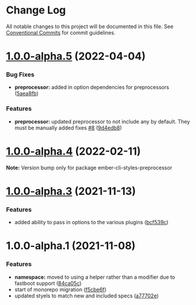# Change Log

All notable changes to this project will be documented in this file.
See [Conventional Commits](https://conventionalcommits.org) for commit guidelines.

# [1.0.0-alpha.5](https://github.com/webark/ember-cli-styles/compare/ember-cli-styles-preprocessor@1.0.0-alpha.3...ember-cli-styles-preprocessor@1.0.0-alpha.5) (2022-04-04)


### Bug Fixes

* **preprocessor:** added in option dependencies for preprocessors ([5aea8fb](https://github.com/webark/ember-cli-styles/commit/5aea8fb59f9dac22e4aa3dddcb48e72c2f235933))


### Features

* **preprocessor:** updated preprocessor to not include any by default. They must be manually added fixes [#8](https://github.com/webark/ember-cli-styles/issues/8) ([9d4edb8](https://github.com/webark/ember-cli-styles/commit/9d4edb89bdf8e66ce49f32920eded8d971cdab8d))





# [1.0.0-alpha.4](https://github.com/webark/ember-cli-styles/compare/ember-cli-styles-preprocessor@1.0.0-alpha.3...ember-cli-styles-preprocessor@1.0.0-alpha.4) (2022-02-11)

**Note:** Version bump only for package ember-cli-styles-preprocessor

# [1.0.0-alpha.3](https://github.com/webark/ember-cli-styles/compare/ember-cli-styles-preprocessor@1.0.0-alpha.2...ember-cli-styles-preprocessor@1.0.0-alpha.3) (2021-11-13)

### Features

- added ability to pass in options to the various plugins ([bcf539c](https://github.com/webark/ember-cli-styles/commit/bcf539cf54f167ee44c606e670ea59ffe9ff6e03))

# 1.0.0-alpha.1 (2021-11-08)

### Features

- **namespace:** moved to using a helper rather than a modifier due to fastboot support ([84ca05c](https://github.com/webark/ember-cli-styles/commit/84ca05cbe28959aa7ef12d73986b79477098c404))
- start of monorepo migration ([f5cbe6f](https://github.com/webark/ember-cli-styles/commit/f5cbe6f6407cc0c0220763abad2023559c9fd009))
- updated styels to match new and included specs ([a77702e](https://github.com/webark/ember-cli-styles/commit/a77702e1f32947f66595bce24f49d0f5041ba680))
